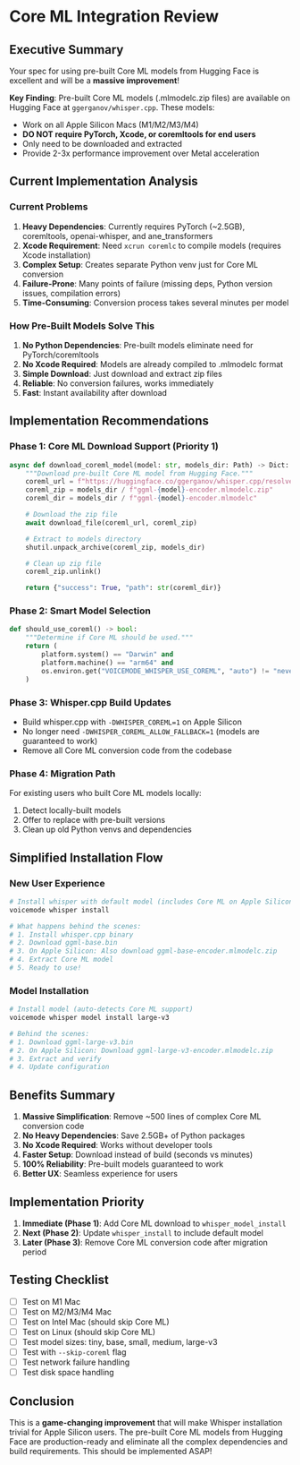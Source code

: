 # Core ML Integration Review

## Executive Summary

Your spec for using pre-built Core ML models from Hugging Face is excellent and will be a **massive improvement**!

**Key Finding**: Pre-built Core ML models (.mlmodelc.zip files) are available on Hugging Face at `ggerganov/whisper.cpp`. These models:
- Work on all Apple Silicon Macs (M1/M2/M3/M4)
- **DO NOT require PyTorch, Xcode, or coremltools for end users**
- Only need to be downloaded and extracted
- Provide 2-3x performance improvement over Metal acceleration

## Current Implementation Analysis

### Current Problems
1. **Heavy Dependencies**: Currently requires PyTorch (~2.5GB), coremltools, openai-whisper, and ane_transformers
2. **Xcode Requirement**: Need `xcrun coremlc` to compile models (requires Xcode installation)
3. **Complex Setup**: Creates separate Python venv just for Core ML conversion
4. **Failure-Prone**: Many points of failure (missing deps, Python version issues, compilation errors)
5. **Time-Consuming**: Conversion process takes several minutes per model

### How Pre-Built Models Solve This
1. **No Python Dependencies**: Pre-built models eliminate need for PyTorch/coremltools
2. **No Xcode Required**: Models are already compiled to .mlmodelc format
3. **Simple Download**: Just download and extract zip files
4. **Reliable**: No conversion failures, works immediately
5. **Fast**: Instant availability after download

## Implementation Recommendations

### Phase 1: Core ML Download Support (Priority 1)
```python
async def download_coreml_model(model: str, models_dir: Path) -> Dict:
    """Download pre-built Core ML model from Hugging Face."""
    coreml_url = f"https://huggingface.co/ggerganov/whisper.cpp/resolve/main/ggml-{model}-encoder.mlmodelc.zip"
    coreml_zip = models_dir / f"ggml-{model}-encoder.mlmodelc.zip"
    coreml_dir = models_dir / f"ggml-{model}-encoder.mlmodelc"

    # Download the zip file
    await download_file(coreml_url, coreml_zip)

    # Extract to models directory
    shutil.unpack_archive(coreml_zip, models_dir)

    # Clean up zip file
    coreml_zip.unlink()

    return {"success": True, "path": str(coreml_dir)}
```

### Phase 2: Smart Model Selection
```python
def should_use_coreml() -> bool:
    """Determine if Core ML should be used."""
    return (
        platform.system() == "Darwin" and
        platform.machine() == "arm64" and
        os.environ.get("VOICEMODE_WHISPER_USE_COREML", "auto") != "never"
    )
```

### Phase 3: Whisper.cpp Build Updates
- Build whisper.cpp with `-DWHISPER_COREML=1` on Apple Silicon
- No longer need `-DWHISPER_COREML_ALLOW_FALLBACK=1` (models are guaranteed to work)
- Remove all Core ML conversion code from the codebase

### Phase 4: Migration Path
For existing users who built Core ML models locally:
1. Detect locally-built models
2. Offer to replace with pre-built versions
3. Clean up old Python venvs and dependencies

## Simplified Installation Flow

### New User Experience
```bash
# Install whisper with default model (includes Core ML on Apple Silicon)
voicemode whisper install

# What happens behind the scenes:
# 1. Install whisper.cpp binary
# 2. Download ggml-base.bin
# 3. On Apple Silicon: Also download ggml-base-encoder.mlmodelc.zip
# 4. Extract Core ML model
# 5. Ready to use!
```

### Model Installation
```bash
# Install model (auto-detects Core ML support)
voicemode whisper model install large-v3

# Behind the scenes:
# 1. Download ggml-large-v3.bin
# 2. On Apple Silicon: Download ggml-large-v3-encoder.mlmodelc.zip
# 3. Extract and verify
# 4. Update configuration
```

## Benefits Summary

1. **Massive Simplification**: Remove ~500 lines of complex Core ML conversion code
2. **No Heavy Dependencies**: Save 2.5GB+ of Python packages
3. **No Xcode Required**: Works without developer tools
4. **Faster Setup**: Download instead of build (seconds vs minutes)
5. **100% Reliability**: Pre-built models guaranteed to work
6. **Better UX**: Seamless experience for users

## Implementation Priority

1. **Immediate (Phase 1)**: Add Core ML download to `whisper_model_install`
2. **Next (Phase 2)**: Update `whisper_install` to include default model
3. **Later (Phase 3)**: Remove Core ML conversion code after migration period

## Testing Checklist

- [ ] Test on M1 Mac
- [ ] Test on M2/M3/M4 Mac
- [ ] Test on Intel Mac (should skip Core ML)
- [ ] Test on Linux (should skip Core ML)
- [ ] Test model sizes: tiny, base, small, medium, large-v3
- [ ] Test with `--skip-coreml` flag
- [ ] Test network failure handling
- [ ] Test disk space handling

## Conclusion

This is a **game-changing improvement** that will make Whisper installation trivial for Apple Silicon users. The pre-built Core ML models from Hugging Face are production-ready and eliminate all the complex dependencies and build requirements. This should be implemented ASAP!